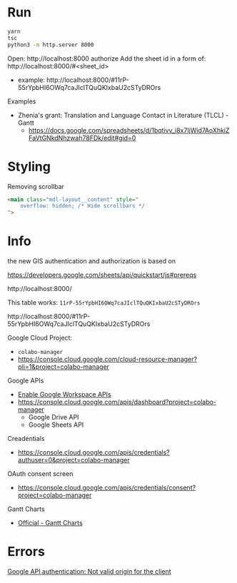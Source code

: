 # Run

```sh
yarn
tsc
python3 -m http.server 8000
```

Open: http://localhost:8000
authorize
Add the sheet id in a form of: http://localhost:8000/#<sheet_id>
+ example: http://localhost:8000/#11rP-55rYpbHI6OWq7caJIclTQuQKIxbaU2cSTyDROrs

Examples
+ Zhenia's grant: Translation and Language Contact in Literature (TLCL) - Gantt
	+ https://docs.google.com/spreadsheets/d/1bqtivv_i8x7IjWid7AoXhkiZFaVtGNkdNhzwah78FDk/edit#gid=0

# Styling

Removing scrollbar
```html
<main class="mdl-layout__content" style="
    overflow: hidden; /* Hide scrollbars */
">
```

# Info

the new GIS authentication and authorization is based on

https://developers.google.com/sheets/api/quickstart/js#prereqs

http://localhost:8000/

This table works: `11rP-55rYpbHI6OWq7caJIclTQuQKIxbaU2cSTyDROrs`

http://localhost:8000/#11rP-55rYpbHI6OWq7caJIclTQuQKIxbaU2cSTyDROrs

Google Cloud Project:
+ `colabo-manager`
+ https://console.cloud.google.com/cloud-resource-manager?pli=1&project=colabo-manager

Google APIs
+ [Enable Google Workspace APIs](https://developers.google.com/workspace/guides/enable-apis)
+ https://console.cloud.google.com/apis/dashboard?project=colabo-manager
	+ Google Drive API					
	+ Google Sheets API					

Creadentials
+ https://console.cloud.google.com/apis/credentials?authuser=0&project=colabo-manager

OAuth consent screen
+ https://console.cloud.google.com/apis/credentials/consent?project=colabo-manager

Gantt Charts
+ [Official - Gantt Charts](https://developers.google.com/chart/interactive/docs/gallery/ganttchart)

# Errors

[Google API authentication: Not valid origin for the client](https://stackoverflow.com/questions/42566296/google-api-authentication-not-valid-origin-for-the-client)
